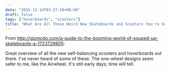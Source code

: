 ```yaml
---
date: "2015-12-14T03:27:20+00:00"
draft: false
tags: ["hoverboards", "scooters"]
title: "What Are All Those Weird New Skateboards and Scooters You're Seeing Everywhere?"
---
```

From http://gizmodo.com/a-guide-to-the-booming-world-of-souped-up-skateboards-a-1723729805:

Great overview of all the new self-balancing scooters and hoverboards out there. I've never heard of some of these. The one-wheel designs seem safer to me, like the Airwheel. It's still early days; time will tell.

